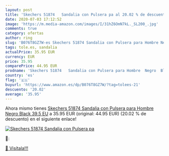 ```yaml
---
layout: post
title: 'Skechers 51874   Sandalia con Pulsera pa al 20.02 % de descuento'
date: 2020-07-03 17:12:52
image: 'https://m.media-amazon.com/images/I/31hZ6OmN7kL._SL200_.jpg'
comments: true
category: ofertas
author: ring
slug: 'B076T8GZ7W-es Skechers 51874 Sandalia con Pulsera para Hombre Negro...'
tags: tole.es, sandalia
actualPrice: 35.95 EUR
currency: EUR
price: 35.95
comparePrice: 44.95 EUR
prodname: 'Skechers 51874   Sandalia con Pulsera para Hombre  Negro  Black   39.5 EU'
country: 'es'
flag: '🇪🇸'
buyurl: 'https://www.amazon.es/dp/B076T8GZ7W/?tag=tolees-21'
descuento: '20.02'
average: '35.95'
---
```


Ahora mismo tienes [Skechers 51874   Sandalia con Pulsera para Hombre  Negro  Black   39.5 EU](https://www.amazon.es/dp/B076T8GZ7W/?tag=tolees-21) a 35.95 EUR (original: 44.95 EUR) (20.02 %  de descuento) en el siguiente enlace!

[![Skechers 51874   Sandalia con Pulsera pa](https://m.media-amazon.com/images/I/31hZ6OmN7kL._SL200_.jpg)](https://www.amazon.es/dp/B076T8GZ7W/?tag=tolees-21)

🔎:


[🛒 Visítala!!!](https://www.amazon.es/dp/B076T8GZ7W/?tag=tolees-21)
